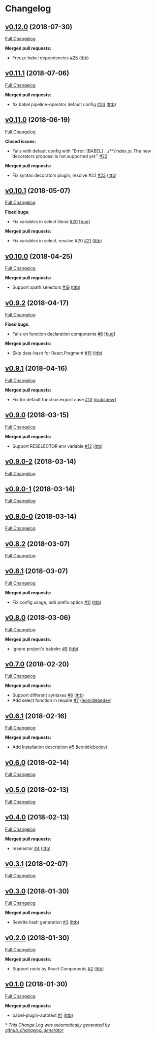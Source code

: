 # Changelog

## [v0.12.0](https://github.com/lttb/reselector/tree/v0.12.0) (2018-07-30)

[Full Changelog](https://github.com/lttb/reselector/compare/v0.11.1...v0.12.0)

**Merged pull requests:**

- Freeze babel dependencies [\#25](https://github.com/lttb/reselector/pull/25) ([lttb](https://github.com/lttb))

## [v0.11.1](https://github.com/lttb/reselector/tree/v0.11.1) (2018-07-06)

[Full Changelog](https://github.com/lttb/reselector/compare/v0.11.0...v0.11.1)

**Merged pull requests:**

- fix babel pipeline-operator default config [\#24](https://github.com/lttb/reselector/pull/24) ([lttb](https://github.com/lttb))

## [v0.11.0](https://github.com/lttb/reselector/tree/v0.11.0) (2018-06-19)

[Full Changelog](https://github.com/lttb/reselector/compare/v0.10.1...v0.11.0)

**Closed issues:**

- Fails with default config with "Error: \[BABEL\] .../\*\*/index.js: The new decorators proposal is not supported yet." [\#22](https://github.com/lttb/reselector/issues/22)

**Merged pull requests:**

- Fix syntax decorators plugin, resolve \#22 [\#23](https://github.com/lttb/reselector/pull/23) ([lttb](https://github.com/lttb))

## [v0.10.1](https://github.com/lttb/reselector/tree/v0.10.1) (2018-05-07)

[Full Changelog](https://github.com/lttb/reselector/compare/v0.10.0...v0.10.1)

**Fixed bugs:**

- Fix variables in select literal [\#20](https://github.com/lttb/reselector/issues/20) [[bug](https://github.com/lttb/reselector/labels/bug)]

**Merged pull requests:**

- Fix variables in select, resolve \#20 [\#21](https://github.com/lttb/reselector/pull/21) ([lttb](https://github.com/lttb))

## [v0.10.0](https://github.com/lttb/reselector/tree/v0.10.0) (2018-04-25)

[Full Changelog](https://github.com/lttb/reselector/compare/v0.9.2...v0.10.0)

**Merged pull requests:**

- Support xpath selectors [\#19](https://github.com/lttb/reselector/pull/19) ([lttb](https://github.com/lttb))

## [v0.9.2](https://github.com/lttb/reselector/tree/v0.9.2) (2018-04-17)

[Full Changelog](https://github.com/lttb/reselector/compare/v0.9.1...v0.9.2)

**Fixed bugs:**

- Fails on function declaration components [\#6](https://github.com/lttb/reselector/issues/6) [[bug](https://github.com/lttb/reselector/labels/bug)]

**Merged pull requests:**

- Skip data-hash for React.Fragment [\#15](https://github.com/lttb/reselector/pull/15) ([lttb](https://github.com/lttb))

## [v0.9.1](https://github.com/lttb/reselector/tree/v0.9.1) (2018-04-16)

[Full Changelog](https://github.com/lttb/reselector/compare/v0.9.0...v0.9.1)

**Merged pull requests:**

- Fix for default function export case [\#13](https://github.com/lttb/reselector/pull/13) ([nickshevr](https://github.com/nickshevr))

## [v0.9.0](https://github.com/lttb/reselector/tree/v0.9.0) (2018-03-15)

[Full Changelog](https://github.com/lttb/reselector/compare/v0.9.0-2...v0.9.0)

**Merged pull requests:**

- Support RESELECTOR env variable [\#12](https://github.com/lttb/reselector/pull/12) ([lttb](https://github.com/lttb))

## [v0.9.0-2](https://github.com/lttb/reselector/tree/v0.9.0-2) (2018-03-14)

[Full Changelog](https://github.com/lttb/reselector/compare/v0.9.0-1...v0.9.0-2)

## [v0.9.0-1](https://github.com/lttb/reselector/tree/v0.9.0-1) (2018-03-14)

[Full Changelog](https://github.com/lttb/reselector/compare/v0.9.0-0...v0.9.0-1)

## [v0.9.0-0](https://github.com/lttb/reselector/tree/v0.9.0-0) (2018-03-14)

[Full Changelog](https://github.com/lttb/reselector/compare/v0.8.2...v0.9.0-0)

## [v0.8.2](https://github.com/lttb/reselector/tree/v0.8.2) (2018-03-07)

[Full Changelog](https://github.com/lttb/reselector/compare/v0.8.1...v0.8.2)

## [v0.8.1](https://github.com/lttb/reselector/tree/v0.8.1) (2018-03-07)

[Full Changelog](https://github.com/lttb/reselector/compare/v0.8.0...v0.8.1)

**Merged pull requests:**

- Fix config usage, add prefix option [\#11](https://github.com/lttb/reselector/pull/11) ([lttb](https://github.com/lttb))

## [v0.8.0](https://github.com/lttb/reselector/tree/v0.8.0) (2018-03-06)

[Full Changelog](https://github.com/lttb/reselector/compare/v0.7.0...v0.8.0)

**Merged pull requests:**

- Ignore project's babelrc [\#9](https://github.com/lttb/reselector/pull/9) ([lttb](https://github.com/lttb))

## [v0.7.0](https://github.com/lttb/reselector/tree/v0.7.0) (2018-02-20)

[Full Changelog](https://github.com/lttb/reselector/compare/v0.6.1...v0.7.0)

**Merged pull requests:**

- Support different syntaxes [\#8](https://github.com/lttb/reselector/pull/8) ([lttb](https://github.com/lttb))
- Add select function in require [\#7](https://github.com/lttb/reselector/pull/7) ([leonidlebedev](https://github.com/leonidlebedev))

## [v0.6.1](https://github.com/lttb/reselector/tree/v0.6.1) (2018-02-16)

[Full Changelog](https://github.com/lttb/reselector/compare/v0.6.0...v0.6.1)

**Merged pull requests:**

- Add Installation description [\#5](https://github.com/lttb/reselector/pull/5) ([leonidlebedev](https://github.com/leonidlebedev))

## [v0.6.0](https://github.com/lttb/reselector/tree/v0.6.0) (2018-02-14)

[Full Changelog](https://github.com/lttb/reselector/compare/v0.5.0...v0.6.0)

## [v0.5.0](https://github.com/lttb/reselector/tree/v0.5.0) (2018-02-13)

[Full Changelog](https://github.com/lttb/reselector/compare/v0.4.0...v0.5.0)

## [v0.4.0](https://github.com/lttb/reselector/tree/v0.4.0) (2018-02-13)

[Full Changelog](https://github.com/lttb/reselector/compare/v0.3.1...v0.4.0)

**Merged pull requests:**

- reselector [\#4](https://github.com/lttb/reselector/pull/4) ([lttb](https://github.com/lttb))

## [v0.3.1](https://github.com/lttb/reselector/tree/v0.3.1) (2018-02-07)

[Full Changelog](https://github.com/lttb/reselector/compare/v0.3.0...v0.3.1)

## [v0.3.0](https://github.com/lttb/reselector/tree/v0.3.0) (2018-01-30)

[Full Changelog](https://github.com/lttb/reselector/compare/v0.2.0...v0.3.0)

**Merged pull requests:**

- Rewrite hash generation [\#3](https://github.com/lttb/reselector/pull/3) ([lttb](https://github.com/lttb))

## [v0.2.0](https://github.com/lttb/reselector/tree/v0.2.0) (2018-01-30)

[Full Changelog](https://github.com/lttb/reselector/compare/v0.1.0...v0.2.0)

**Merged pull requests:**

- Support roots by React Components [\#2](https://github.com/lttb/reselector/pull/2) ([lttb](https://github.com/lttb))

## [v0.1.0](https://github.com/lttb/reselector/tree/v0.1.0) (2018-01-30)

[Full Changelog](https://github.com/lttb/reselector/compare/99af820c758538d1c1d90363bfae8f07e212cb23...v0.1.0)

**Merged pull requests:**

- babel-plugin-autotest [\#1](https://github.com/lttb/reselector/pull/1) ([lttb](https://github.com/lttb))



\* *This Change Log was automatically generated by [github_changelog_generator](https://github.com/skywinder/Github-Changelog-Generator)*